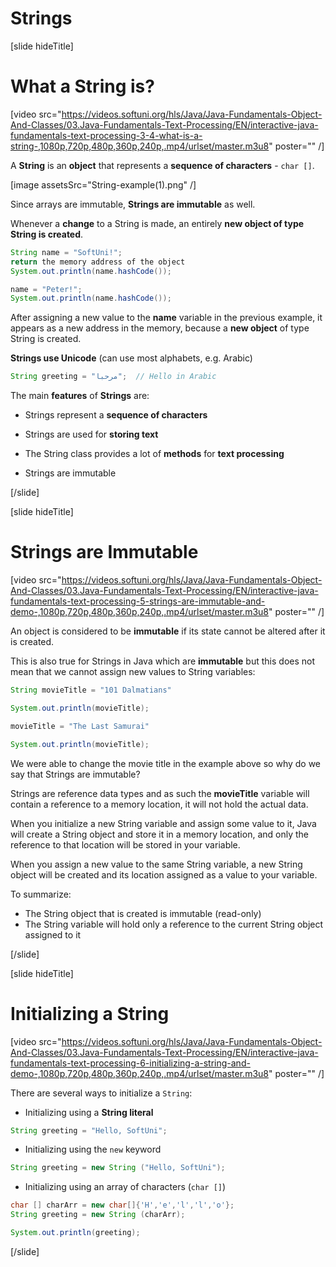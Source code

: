 # Strings

[slide hideTitle]
# What a String is?

[video src="https://videos.softuni.org/hls/Java/Java-Fundamentals-Object-And-Classes/03.Java-Fundamentals-Text-Processing/EN/interactive-java-fundamentals-text-processing-3-4-what-is-a-string-,1080p,720p,480p,360p,240p,.mp4/urlset/master.m3u8" poster="" /]

A **String** is an **object** that represents a **sequence of characters** - `char []`.

[image assetsSrc="String-example(1).png" /]

Since arrays are immutable, **Strings are immutable** as well.

Whenever a **change** to a String is made, an entirely **new object of type String is created**. 

```java live
String name = "SoftUni!";
return the memory address of the object
System.out.println(name.hashCode());

name = "Peter!";
System.out.println(name.hashCode());
```

After assigning a new value to the **name** variable in the previous example, it appears as a new address in the memory, because a **new object** of type String is created.

**Strings use Unicode** (can use most alphabets, e.g. Arabic) 

```java 
String greeting = "مرحبا";  // Hello in Arabic
```

The main **features** of **Strings** are:

- Strings represent a **sequence of characters**

- Strings are used for **storing text**

- The String class provides a lot of **methods** for **text processing**

- Strings are immutable

[/slide]

[slide hideTitle]

# Strings are Immutable

[video src="https://videos.softuni.org/hls/Java/Java-Fundamentals-Object-And-Classes/03.Java-Fundamentals-Text-Processing/EN/interactive-java-fundamentals-text-processing-5-strings-are-immutable-and-demo-,1080p,720p,480p,360p,240p,.mp4/urlset/master.m3u8" poster="" /]

An object is considered to be **immutable** if its state cannot be altered after it is created.

This is also true for Strings in Java which are **immutable** but this does not mean that we cannot assign new values to String variables:

```java live
String movieTitle = "101 Dalmatians"

System.out.println(movieTitle);

movieTitle = "The Last Samurai"

System.out.println(movieTitle);
```

We were able to change the movie title in the example above so why do we say that Strings are immutable?

Strings are reference data types and as such the **movieTitle** variable will contain a reference to a memory location, it will not hold the actual data.

When you initialize a new String variable and assign some value to it, Java will create a String object and store it in a memory location, and only the reference to that location will be stored in your variable.

When you assign a new value to the same String variable, a new String object will be created and its location assigned as a value to your variable.

To summarize:
- The String object that is created is immutable (read-only)
- The String variable will hold only a reference to the current String object assigned to it

[/slide]

[slide hideTitle]
# Initializing a String

[video src="https://videos.softuni.org/hls/Java/Java-Fundamentals-Object-And-Classes/03.Java-Fundamentals-Text-Processing/EN/interactive-java-fundamentals-text-processing-6-initializing-a-string-and-demo-,1080p,720p,480p,360p,240p,.mp4/urlset/master.m3u8" poster="" /]

There are several ways to initialize a `String`:

- Initializing using a **String literal**

```java
String greeting = "Hello, SoftUni";
```

- Initializing using the `new` keyword

```java 
String greeting = new String ("Hello, SoftUni");
```

- Initializing using an array of characters (`char []`)

```java live
char [] charArr = new char[]{'H','e','l','l','o'};
String greeting = new String (charArr);

System.out.println(greeting);
```

[/slide]
